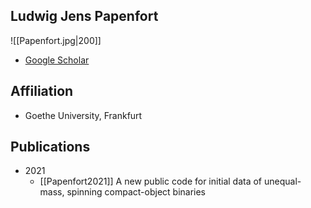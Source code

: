 ## Ludwig Jens Papenfort

![[Papenfort.jpg|200]]

- [Google Scholar](https://scholar.google.com/citations?user=2e-RrWgAAAAJ&hl=de)

## Affiliation

-  Goethe University, Frankfurt

## Publications

- 2021
	- [[Papenfort2021]] A new public code for initial data of unequal-mass, spinning compact-object binaries